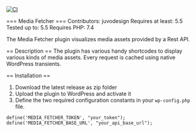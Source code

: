 [![CI](https://github.com/JUVOJustin/media-fetcher/actions/workflows/main.yml/badge.svg)](https://github.com/JUVOJustin/media-fetcher/actions/workflows/main.yml)

=== Media Fetcher ===
Contributors: juvodesign
Requires at least: 5.5
Tested up to: 5.5
Requires PHP: 7.4

The Media Fetcher plugin visualizes media assets provided by a Rest API.

== Description ==
The plugin has various handy shortcodes to display various kinds of media assets. Every request is cached using native WordPress transients.

== Installation ==

1. Download the latest release as zip folder
1. Upload the plugin to WordPress and activate it
1. Define the two required configuration constants in your `wp-config.php` file.
```
define('MEDIA_FETCHER_TOKEN', "your_token");
define('MEDIA_FETCHER_BASE_URL', "your_api_base_url");
```
